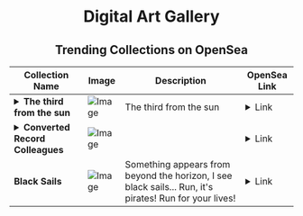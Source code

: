 <div align="center">

# Digital Art Gallery

## Trending Collections on OpenSea

| Collection Name                       | Image                                                                                     | Description                       | OpenSea Link                                                                                          |
|---------------------------------------|-------------------------------------------------------------------------------------------|-----------------------------------|--------------------------------------------------------------------------------------------------------|
| **<details><summary>The third from the sun</summary></details>** | ![Image](https://i.seadn.io/s/raw/files/7d728f2b6f3d86f578b13599027499ad.png?w=500&auto=format?w=200&auto=format) | The third from the sun | <details><summary>Link</summary>[The third from the sun](https://opensea.io/collection/the-third-from-the-sun)</details> |
| **<details><summary>Converted Record Colleagues</summary></details>** | ![Image](https://i.seadn.io/s/raw/files/a5fbe1b48b5e7e1ecfc586ab1c4df443.jpg?w=500&auto=format?w=200&auto=format) |  | <details><summary>Link</summary>[Converted Record Colleagues](https://opensea.io/collection/converted-record-colleagues)</details> |
| **Black Sails** | ![Image](https://i.seadn.io/s/raw/files/4308e60d25c64b84ac9516175cde94c5.jpg?w=500&auto=format?w=200&auto=format) | Something appears from beyond the horizon, I see black sails... Run, it's pirates! Run for your lives! | <details><summary>Link</summary>[Black Sails](https://opensea.io/collection/black-sails-1)</details> |

</div>